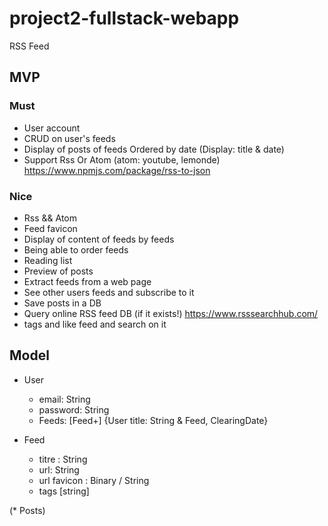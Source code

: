 # project2-fullstack-webapp

RSS Feed

## MVP

### Must

* User account
* CRUD on user's feeds
* Display of posts of feeds Ordered by date (Display: title & date)
* Support Rss Or Atom (atom: youtube, lemonde) https://www.npmjs.com/package/rss-to-json


### Nice

* Rss && Atom
* Feed favicon
* Display of content of feeds by feeds
* Being able to order feeds
* Reading list
* Preview of posts
* Extract feeds from a web page
* See other users feeds and subscribe to it
* Save posts in a DB
* Query online RSS feed DB (if it exists!) https://www.rsssearchhub.com/
* tags and like feed and search on it

## Model

* User
    * email: String
    * password: String
    * Feeds: [Feed+] {User title: String & Feed, ClearingDate}

* Feed
    
    * titre : String
    * url: String
    * url favicon : Binary / String
    * tags [string]

(* Posts)